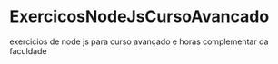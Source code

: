 # ExercicosNodeJsCursoAvancado
exercicios de node js para curso avançado e horas complementar da faculdade
